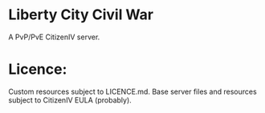 # Liberty City Civil War
A PvP/PvE CitizenIV server.

# Licence:
Custom resources subject to LICENCE.md.
Base server files and resources subject to CitizenIV EULA (probably).
